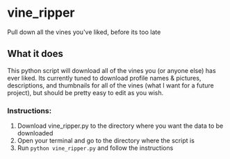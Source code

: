 # vine_ripper
Pull down all the vines you've liked, before its too late

## What it does
This python script will download all of the vines you (or anyone else) has ever liked. Its currently tuned to download profile names & pictures, descriptions, and thumbnails for all of the vines (what I want for a future project), but should be pretty easy to edit as you wish. 

### Instructions: 
1. Download vine_ripper.py to the directory where you want the data to be downloaded
2. Open your terminal and go to the directory where the script is
3. Run `python vine_ripper.py` and follow the instructions
